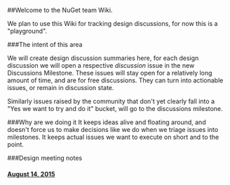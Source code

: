 ##Welcome to the NuGet team Wiki.

We plan to use this Wiki for tracking design discussions, for now this is a "playground".

###The intent of this area

We will create design discussion summaries here, for each design discussion we will open a respective *discussion* issue in the new Discussions Milestone. These issues will stay open for a relatively long amount of time, and are for free discussions. They can turn into actionable issues, or remain in discussion state.

Similarly issues raised by the community that don't yet clearly fall into a "Yes we want to try and do it" bucket, will go to the discussions milestone.

###Why are we doing it
It keeps ideas alive and floating around, and doesn't force us to make decisions like we do when we triage issues into milestones. It keeps actual issues we want to execute on short and to the point.

###Design meeting notes

#### [August 14, 2015](https://github.com/nuget/Home/wiki/Design-Meeting-Notes---August-14,-2015)